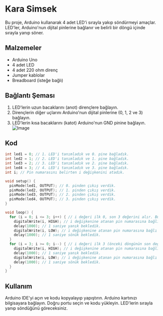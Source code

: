 # Kara Simsek

Bu proje, Arduino kullanarak 4 adet LED'i sırayla yakıp söndürmeyi amaçlar. LED'ler, Arduino'nun dijital pinlerine bağlanır ve belirli bir döngü içinde sırayla yanıp söner.

## Malzemeler

*   Arduino Uno
*   4 adet LED
*   4 adet 220 ohm direnç
*   Jumper kablolar
*   Breadboard (isteğe bağlı)

## Bağlantı Şeması

1.  LED'lerin uzun bacaklarını (anot) dirençlere bağlayın.
2.  Dirençlerin diğer uçlarını Arduino'nun dijital pinlerine (0, 1, 2 ve 3) bağlayın.
3.  LED'lerin kısa bacaklarını (katot) Arduino'nun GND pinine bağlayın.  
  ![Image](https://github.com/user-attachments/assets/b2f23dc9-f820-48ba-a3d2-39965389d902)

## Kod

```c++
int led1 = 0; // 1. LED'i tanımladık ve 0. pine bağladık.
int led2 = 1; // 2. LED'i tanımladık ve 1. pine bağladık.
int led3 = 2; // 3. LED'i tanımladık ve 2. pine bağladık.
int led4 = 3; // 4. LED'i tanımladık ve 3. pine bağladık.
int i; // Pin numarasını belirten i değişkenini atadık.

void setup() {
  pinMode(led1, OUTPUT); // 0. pinden çıkış verdik.
  pinMode(led2, OUTPUT); // 1. pinden çıkış verdik.
  pinMode(led3, OUTPUT); // 2. pinden çıkış verdik.
  pinMode(led4, OUTPUT); // 3. pinden çıkış verdik.
}

void loop() {
  for (i = 0; i <= 3; i++) { // i değeri ilk 0, son 3 değerini alır. Bu değerler pin numarasını belirtir.
    digitalWrite(i, HIGH); // i değişkenine atanan pin numarasına bağlı LED'i yaktık.
    delay(1000); // 1 saniye yanık bekledik.
    digitalWrite(i, LOW); // i değişkenine atanan pin numarasına bağlı LED'i söndürdük.
    delay(1000); // 1 saniye sönük bekledik.
  }
  for (i = 3; i >= 0; i--) { // i değeri ilk 3 (önceki döngünün son değeri), son 0 değerini alır. Bu değerler pin numarasını belirtir.
    digitalWrite(i, HIGH); // i değişkenine atanan pin numarasına bağlı LED'i yaktık.
    delay(1000); // 1 saniye yanık bekledik.
    digitalWrite(i, LOW); // i değişkenine atanan pin numarasına bağlı LED'i söndürdük.
    delay(1000); // 1 saniye sönük bekledik.
  }
}
```  
## Kullanım
Arduino IDE'yi açın ve kodu kopyalayıp yapıştırın.
Arduino kartınızı bilgisayara bağlayın.
Doğru portu seçin ve kodu yükleyin.
LED'lerin sırayla yanıp söndüğünü göreceksiniz.